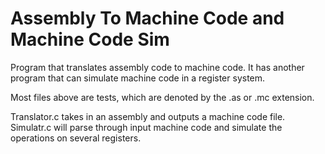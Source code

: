 # Assembly To Machine Code and Machine Code Sim
Program that translates assembly code to machine code.
It has another program that can simulate machine code in a register system.

Most files above are tests, which are denoted by the .as or .mc extension.

Translator.c takes in an assembly and outputs a machine code file.
Simulatr.c will parse through input machine code and simulate the operations on several registers.
